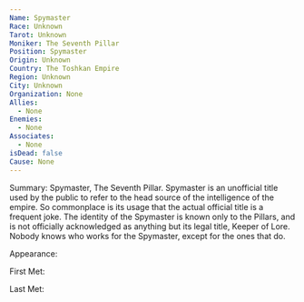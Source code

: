 ```yaml
---
Name: Spymaster
Race: Unknown
Tarot: Unknown
Moniker: The Seventh Pillar
Position: Spymaster
Origin: Unknown
Country: The Toshkan Empire
Region: Unknown
City: Unknown
Organization: None
Allies:
  - None
Enemies:
  - None
Associates:
  - None
isDead: false
Cause: None
---
```

Summary:
Spymaster, The Seventh Pillar. Spymaster is an unofficial title used by the public to refer to the head source of the intelligence of the empire. So commonplace is its usage that the actual official title is a frequent joke. The identity of the Spymaster is known only to the Pillars, and is not officially acknowledged as anything but its legal title, Keeper of Lore. Nobody knows who works for the Spymaster, except for the ones that do.


Appearance: 

First Met: 

Last Met: 
